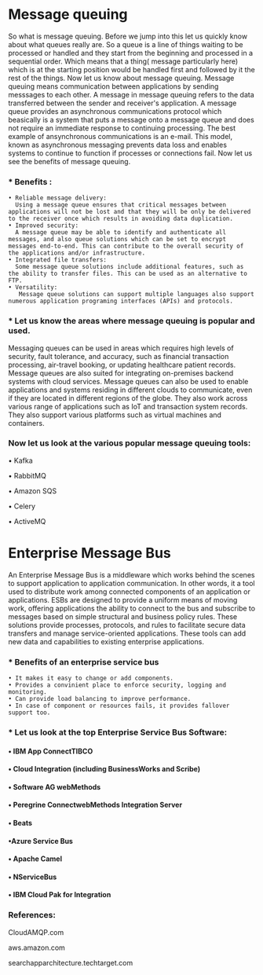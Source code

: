 # Message queuing
 So what is message queuing. Before we jump into this let us quickly know about what queues really are. So a queue is a line of things waiting to be processed or handled and they start from the beginning and processed in a sequential order. Which means that a thing( message particularly here) which is at the starting position would be handled first and followed by it the rest of the things. Now let us know about message queuing. Message queuing means communication between applications by sending messsages to each other. A message in  message queuing refers to the data transferred between the sender and receiver's application. A message queue provides an   asynchronous communications protocol which beasically is a system that puts a message onto a message queue and does not require an immediate response to continuing processing. The best example of ansynchronous communications is an e-mail. 
 This model, known as asynchronous messaging prevents data loss and enables systems to continue to function if processes or connections fail. Now let us see the benefits of message queuing. 

### * Benefits :
    • Reliable message delivery:
      Using a message queue ensures that critical messages between applications will not be lost and that they will be only be delivered to the receiver once which results in avoiding data duplication.
    • Improved security: 
      A message queue may be able to identify and authenticate all messages, and also queue solutions which can be set to encrypt messages end-to-end. This can contribute to the overall security of the applications and/or infrastructure.  
    • Integrated file transfers: 
      Some message queue solutions include additional features, such as the ability to transfer files. This can be used as an alternative to FTP.
    • Versatility: 
       Message queue solutions can support multiple languages also support numerous application programing interfaces (APIs) and protocols.

### * Let us know the areas where message queuing is popular and used.
 Messaging queues can be used in areas which requires high levels of security, fault tolerance, and accuracy, such as financial transaction processing, air-travel booking, or updating healthcare patient records. Message queues are also suited for integrating on-premises backend systems with cloud services. Message queues can also be used to enable applications and systems residing in different clouds to communicate, even if they are located in different regions of the globe. 
They also work across various range of applications such as IoT and transaction system records. They also support various platforms such as virtual machines and containers. 
### Now let us look at the various popular message queuing tools:
  
• Kafka

• RabbitMQ

• Amazon SQS 

• Celery

• ActiveMQ 

# Enterprise Message Bus
 An Enterprise Message Bus is a middleware which works behind the scenes to support application to application communication. In other words, it a tool used to distribute work among connected components of an application or applications. ESBs are designed to provide a uniform means of moving work, offering applications the ability to connect to the bus and subscribe to messages based on simple structural and business policy rules.  These solutions provide processes, protocols, and rules to facilitate secure data transfers and manage service-oriented applications. These tools can add new data and capabilities to existing enterprise applications. 
  
### * Benefits of an enterprise service bus
    • It makes it easy to change or add components.
    • Provides a convinient place to enforce security, logging and monitoring.
    • Can provide load balancing to improve performance.
    • In case of component or resources fails, it provides fallover support too.

### * Let us look at the top Enterprise Service Bus Software:
#### • IBM App ConnectTIBCO
#### • Cloud Integration (including BusinessWorks and Scribe)
#### • Software AG webMethods
#### • Peregrine ConnectwebMethods Integration Server
#### • Beats
#### •Azure Service Bus
#### • Apache Camel
#### • NServiceBus
#### • IBM Cloud Pak for Integration

### References:

   CloudAMQP.com

   aws.amazon.com

   searchapparchitecture.techtarget.com

   